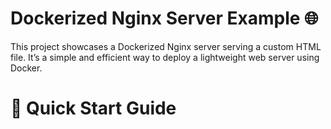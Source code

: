 # Dockerized Nginx Server Example 🌐
This project showcases a Dockerized Nginx server serving a custom HTML file. It’s a simple and efficient way to deploy a lightweight web server using Docker.
# 🚀 Quick Start Guide
